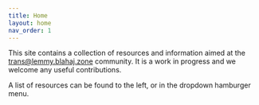 ```yaml
---
title: Home
layout: home
nav_order: 1
---
```


This site contains a collection of resources and information aimed at the trans@lemmy.blahaj.zone community. It is a work in progress and we welcome any useful contributions.

A list of resources can be found to the left, or in the dropdown hamburger menu.
